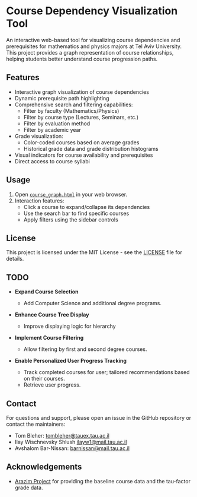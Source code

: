 # Course Dependency Visualization Tool

An interactive web-based tool for visualizing course dependencies and prerequisites for mathematics and physics majors at Tel Aviv University. This project provides a graph representation of course relationships, helping students better understand course progression paths.

## Features

- Interactive graph visualization of course dependencies
- Dynamic prerequisite path highlighting
- Comprehensive search and filtering capabilities:
  - Filter by faculty (Mathematics/Physics)
  - Filter by course type (Lectures, Seminars, etc.)
  - Filter by evaluation method
  - Filter by academic year
- Grade visualization:
  - Color-coded courses based on average grades
  - Historical grade data and grade distribution histograms
- Visual indicators for course availability and prerequisites
- Direct access to course syllabi

## Usage

1. Open [`course_graph.html`](https://tom-bleher.github.io/Coursesearch/course_graph.html) in your web browser.
2. Interaction features:
   - Click a course to expand/collapse its dependencies
   - Use the search bar to find specific courses
   - Apply filters using the sidebar controls

## License

This project is licensed under the MIT License - see the [LICENSE](LICENSE) file for details.

## TODO

- **Expand Course Selection**  
  - Add Computer Science and additional degree programs.  

- **Enhance Course Tree Display**  
  - Improve displaying logic for hierarchy 

- **Implement Course Filtering**  
  - Allow filtering by first and second degree courses.  

- **Enable Personalized User Progress Tracking**  
  - Track completed courses for user; tailored recommendations based on their courses.  
  - Retrieve user progress.  

## Contact

For questions and support, please open an issue in the GitHub repository or contact the maintainers:
- Tom Bleher: [tombleher@tauex.tau.ac.il](mailto:tombleher@tauex.tau.ac.il)
- Ilay Wischnevsky Shlush [ilayw1@mail.tau.ac.il](mailto:ilayw1@mail.tau.ac.il)
- Avshalom Bar-Nissan: [barnissan@mail.tau.ac.il](mailto:barnissan@mail.tau.ac.il)


## Acknowledgements

- [Arazim Project](https://arazim-project.com/) for providing the baseline course data and the tau-factor grade data.

